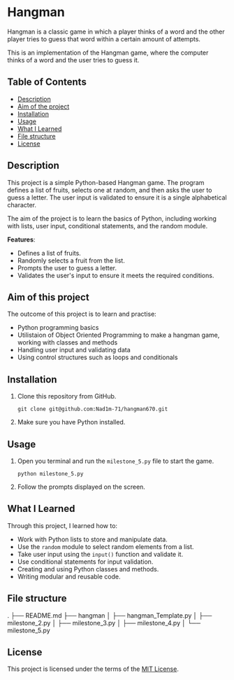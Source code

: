 # Hangman
Hangman is a classic game in which a player thinks of a word and the other player tries to guess that word within a certain amount of attempts.

This is an implementation of the Hangman game, where the computer thinks of a word and the user tries to guess it. 


## Table of Contents

- [Description](#description)
- [Aim of the project](#aim-of-this-project)
- [Installation](#installation)
- [Usage](#usage)
- [What I Learned](#what-i-learned)
- [File structure](#file-structure) 
- [License](#license)

## Description

This project is a simple Python-based Hangman game. The program defines a list of fruits, selects one at random, and then asks the user to guess a letter. The user input is validated to ensure it is a single alphabetical character.

The aim of the project is to learn the basics of Python, including working with lists, user input, conditional statements, and the random module.

**Features**:

- Defines a list of fruits.
- Randomly selects a fruit from the list.
- Prompts the user to guess a letter.
- Validates the user's input to ensure it meets the required conditions.

## Aim of this project

The outcome of this project is to learn and practise:

- Python programming basics
- Utilistaion of Object Oriented Programming to make a hangman game, working with classes and methods
- Handling user input and validating data
- Using control structures such as loops and conditionals

## Installation

1. Clone this repository from GitHub.
   ```
   git clone git@github.com:Nad1m-71/hangman670.git
   ```
2. Make sure you have Python installed.

## Usage

1. Open you terminal and run the `milestone_5.py` file to start the game.
   ``` 	
   python milestone_5.py
   ```
 
2. Follow the prompts displayed on the screen.

## What I Learned

Through this project, I learned how to:

- Work with Python lists to store and manipulate data.
- Use the `random` module to select random elements from a list.
- Take user input using the `input()` function and validate it.
- Use conditional statements for input validation.
- Creating and using Python classes and methods.
- Writing modular and reusable code.

## File structure

.
├── README.md
├── hangman
│   ├── hangman_Template.py
│   ├── milestone_2.py
│   ├── milestone_3.py
│   ├── milestone_4.py
│   └── milestone_5.py

## License

This project is licensed under the terms of the [MIT License](https://github.com/othneildrew/Best-README-Template/blob/main/LICENSE.txt).
